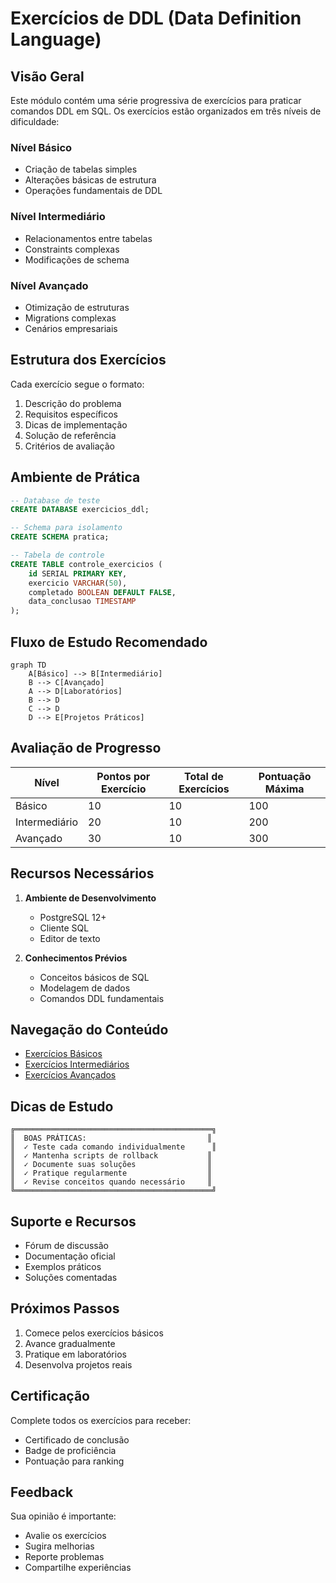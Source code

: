# Exercícios de DDL (Data Definition Language)

## Visão Geral

Este módulo contém uma série progressiva de exercícios para praticar comandos DDL em SQL. Os exercícios estão organizados em três níveis de dificuldade:

### Nível Básico
- Criação de tabelas simples
- Alterações básicas de estrutura
- Operações fundamentais de DDL

### Nível Intermediário
- Relacionamentos entre tabelas
- Constraints complexas
- Modificações de schema

### Nível Avançado
- Otimização de estruturas
- Migrations complexas
- Cenários empresariais

## Estrutura dos Exercícios

Cada exercício segue o formato:
1. Descrição do problema
2. Requisitos específicos
3. Dicas de implementação
4. Solução de referência
5. Critérios de avaliação

## Ambiente de Prática

```sql
-- Database de teste
CREATE DATABASE exercicios_ddl;

-- Schema para isolamento
CREATE SCHEMA pratica;

-- Tabela de controle
CREATE TABLE controle_exercicios (
    id SERIAL PRIMARY KEY,
    exercicio VARCHAR(50),
    completado BOOLEAN DEFAULT FALSE,
    data_conclusao TIMESTAMP
);
```

## Fluxo de Estudo Recomendado

```mermaid
graph TD
    A[Básico] --> B[Intermediário]
    B --> C[Avançado]
    A --> D[Laboratórios]
    B --> D
    C --> D
    D --> E[Projetos Práticos]
```

## Avaliação de Progresso

| Nível | Pontos por Exercício | Total de Exercícios | Pontuação Máxima |
|-------|---------------------|---------------------|------------------|
| Básico | 10 | 10 | 100 |
| Intermediário | 20 | 10 | 200 |
| Avançado | 30 | 10 | 300 |

## Recursos Necessários

1. **Ambiente de Desenvolvimento**
   - PostgreSQL 12+
   - Cliente SQL
   - Editor de texto

2. **Conhecimentos Prévios**
   - Conceitos básicos de SQL
   - Modelagem de dados
   - Comandos DDL fundamentais

## Navegação do Conteúdo

- [Exercícios Básicos](basic-ddl-exercises.md)
- [Exercícios Intermediários](intermediate-ddl-exercises.md)
- [Exercícios Avançados](advanced-ddl-exercises.md)

## Dicas de Estudo

```ascii
╔════════════════════════════════════════════╗
║  BOAS PRÁTICAS:                           ║
║  ✓ Teste cada comando individualmente      ║
║  ✓ Mantenha scripts de rollback           ║
║  ✓ Documente suas soluções                ║
║  ✓ Pratique regularmente                  ║
║  ✓ Revise conceitos quando necessário     ║
╚════════════════════════════════════════════╝
```

## Suporte e Recursos

- Fórum de discussão
- Documentação oficial
- Exemplos práticos
- Soluções comentadas

## Próximos Passos

1. Comece pelos exercícios básicos
2. Avance gradualmente
3. Pratique em laboratórios
4. Desenvolva projetos reais

## Certificação

Complete todos os exercícios para receber:
- Certificado de conclusão
- Badge de proficiência
- Pontuação para ranking

## Feedback

Sua opinião é importante:
- Avalie os exercícios
- Sugira melhorias
- Reporte problemas
- Compartilhe experiências